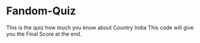 # Fandom-Quiz

This is the quiz how much you know about Country India 
This code will give you the Final Score at the end.
